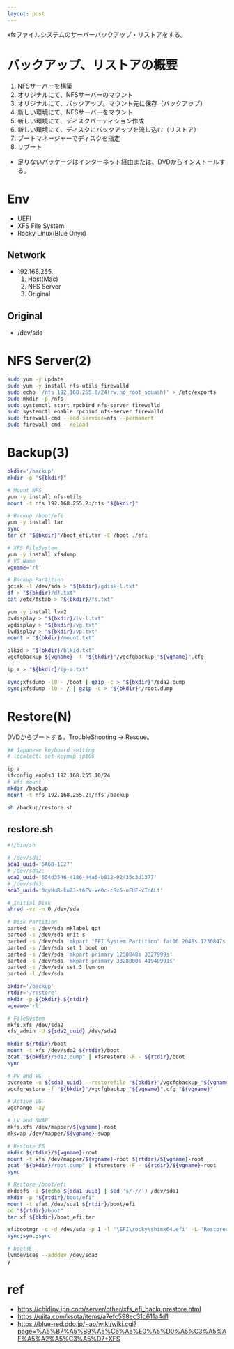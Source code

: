 ```yaml
---
layout: post
---
```


xfsファイルシステムのサーバーバックアップ・リストアをする。

# バックアップ、リストアの概要

1. NFSサーバーを構築
1. オリジナルにて、NFSサーバーのマウント
1. オリジナルにて、バックアップ。マウント先に保存（バックアップ）
1. 新しい環境にて、NFSサーバーをマウント
1. 新しい環境にて、ディスクパーティション作成
1. 新しい環境にて、ディスクにバックアップを流し込む（リストア）
1. ブートマネージャーでディスクを指定
1. リブート

- 足りないパッケージはインターネット経由または、DVDからインストールする。

# Env

- UEFI
- XFS File System
- Rocky Linux(Blue Onyx)

## Network

- 192.168.255.
  1. Host(Mac)
  1. NFS Server
  1. Original

## Original

- /dev/sda

# NFS Server(2)

```sh
sudo yum -y update
sudo yum -y install nfs-utils firewalld
sudo echo '/nfs 192.168.255.0/24(rw,no_root_squash)' > /etc/exports
sudo mkdir -p /nfs
sudo systemctl start rpcbind nfs-server firewalld
sudo systemctl enable rpcbind nfs-server firewalld
sudo firewall-cmd --add-service=nfs --permanent
sudo firewall-cmd --reload
```

# Backup(3)

```sh
bkdir='/backup'
mkdir -p "${bkdir}"

# Mount NFS
yum -y install nfs-utils
mount -t nfs 192.168.255.2:/nfs "${bkdir}"

# Backup /boot/efi
yum -y install tar
sync
tar cf "${bkdir}"/boot_efi.tar -C /boot ./efi

# XFS FileSystem
yum -y install xfsdump
# VG Name
vgname='rl'

# Backup Partition
gdisk -l /dev/sda > "${bkdir}/gdisk-l.txt"
df > "${bkdir}/df.txt"
cat /etc/fstab > "${bkdir}/fs.txt"

yum -y install lvm2
pvdisplay > "${bkdir}/lv-l.txt"
vgdisplay > "${bkdir}/vg.txt"
lvdisplay > "${bkdir}/vp.txt"
mount > "${bkdir}/mount.txt"

blkid > "${bkdir}/blkid.txt"
vgcfgbackup ${vgname} -f "${bkdir}"/vgcfgbackup_"${vgname}".cfg

ip a > "${bkdir}/ip-a.txt"

sync;xfsdump -l0 - /boot | gzip -c > "${bkdir}"/sda2.dump
sync;xfsdump -l0 - / | gzip -c > "${bkdir}"/root.dump
```

# Restore(N)

DVDからブートする。TroubleShooting -> Rescue。

```sh
## Japanese keyboard setting
# localectl set-keymap jp106

ip a
ifconfig enp0s3 192.168.255.10/24
# nfs mount
mkdir /backup
mount -t nfs 192.168.255.2:/nfs /backup

sh /backup/restore.sh
```

## restore.sh

```sh
#!/bin/sh

# /dev/sda1
sda1_uuid='5A6D-1C27'
# /dev/sda2:
sda2_uuid='654d3546-4186-44a6-b812-92435c3d1377'
# /dev/sda3:
sda3_uuid='0qyHuR-kuZJ-t6EV-xe0c-cSx5-uFUF-xTnALt'

# Initial Disk
shred -vz -n 0 /dev/sda

# Disk Partition
parted -s /dev/sda mklabel gpt
parted -s /dev/sda unit s
parted -s /dev/sda 'mkpart "EFI System Partition" fat16 2048s 1230847s'
parted -s /dev/sda set 1 boot on
parted -s /dev/sda 'mkpart primary 1230848s 3327999s'
parted -s /dev/sda 'mkpart primary 3328000s 41940991s'
parted -s /dev/sda set 3 lvm on
parted -l /dev/sda

bkdir='/backup'
rtdir='/restore'
mkdir -p ${bkdir} ${rtdir}
vgname='rl'

# FileSystem
mkfs.xfs /dev/sda2
xfs_admin -U ${sda2_uuid} /dev/sda2

mkdir ${rtdir}/boot
mount -t xfs /dev/sda2 ${rtdir}/boot
zcat "${bkdir}/sda2.dump" | xfsrestore -F - ${rtdir}/boot
sync

# PV and VG
pvcreate -u ${sda3_uuid} --restorefile "${bkdir}"/vgcfgbackup_"${vgname}".cfg /dev/sda3
vgcfgrestore -f "${bkdir}"/vgcfgbackup_"${vgname}".cfg "${vgname}"

# Active VG
vgchange -ay

# LV and SWAP
mkfs.xfs /dev/mapper/${vgname}-root
mkswap /dev/mapper/${vgname}-swap

# Restore FS
mkdir ${rtdir}/${vgname}-root
mount -t xfs /dev/mapper/${vgname}-root ${rtdir}/${vgname}-root
zcat "${bkdir}/root.dump" | xfsrestore -F - ${rtdir}/${vgname}-root
sync

# Restore /boot/efi
mkdosfs -i $(echo ${sda1_uuid} | sed 's/-//') /dev/sda1
mkdir -p "${rtdir}/boot/efi"
mount -t vfat /dev/sda1 ${rtdir}/boot/efi
cd "${rtdir}/boot"
tar xf ${bkdir}/boot_efi.tar

efibootmgr -c -d /dev/sda -p 1 -l '\EFI\rocky\shimx64.efi' -L 'Restored Rocky Linux'
sync;sync;sync
```

```sh
# boot後
lvmdevices --adddev /dev/sda3
y
```

# ref

- <https://chidipy.jpn.com/server/other/xfs_efi_backuprestore.html>
- <https://qiita.com/ksota/items/a7efc598ec31c611a4d1>
- <https://blue-red.ddo.jp/~ao/wiki/wiki.cgi?page=%A5%B7%A5%B9%A5%C6%A5%E0%A5%D0%A5%C3%A5%AF%A5%A2%A5%C3%A5%D7+XFS>

